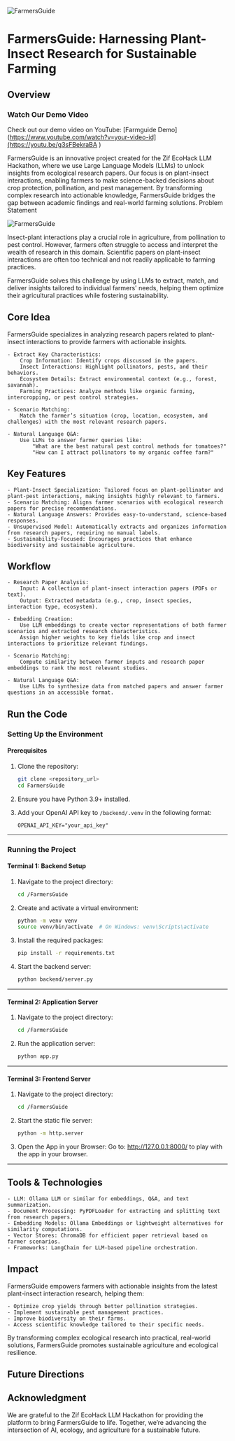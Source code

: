 
![FarmersGuide](images/logo.png)


# FarmersGuide: Harnessing Plant-Insect Research for Sustainable Farming

## Overview

### Watch Our Demo Video

Check out our demo video on YouTube: [Farmguide Demo](https://www.youtube.com/watch?v=your-video-id](https://youtu.be/g3sFBekraBA )


FarmersGuide is an innovative project created for the Zif EcoHack LLM Hackathon, where we use Large Language Models (LLMs) to unlock insights from ecological research papers. Our focus is on plant-insect interactions, enabling farmers to make science-backed decisions about crop protection, pollination, and pest management. By transforming complex research into actionable knowledge, FarmersGuide bridges the gap between academic findings and real-world farming solutions.
Problem Statement

![FarmersGuide](images/farmersguide_schema.png)

Insect-plant interactions play a crucial role in agriculture, from pollination to pest control. However, farmers often struggle to access and interpret the wealth of research in this domain. Scientific papers on plant-insect interactions are often too technical and not readily applicable to farming practices.

FarmersGuide solves this challenge by using LLMs to extract, match, and deliver insights tailored to individual farmers' needs, helping them optimize their agricultural practices while fostering sustainability.

## Core Idea

FarmersGuide specializes in analyzing research papers related to plant-insect interactions to provide farmers with actionable insights.

    - Extract Key Characteristics:
        Crop Information: Identify crops discussed in the papers.
        Insect Interactions: Highlight pollinators, pests, and their behaviors.
        Ecosystem Details: Extract environmental context (e.g., forest, savannah).
        Farming Practices: Analyze methods like organic farming, intercropping, or pest control strategies.

    - Scenario Matching:
        Match the farmer’s situation (crop, location, ecosystem, and challenges) with the most relevant research papers.

    - Natural Language Q&A:
        Use LLMs to answer farmer queries like:
            "What are the best natural pest control methods for tomatoes?"
            "How can I attract pollinators to my organic coffee farm?"

## Key Features

    - Plant-Insect Specialization: Tailored focus on plant-pollinator and plant-pest interactions, making insights highly relevant to farmers.
    - Scenario Matching: Aligns farmer scenarios with ecological research papers for precise recommendations.
    - Natural Language Answers: Provides easy-to-understand, science-based responses.
    - Unsupervised Model: Automatically extracts and organizes information from research papers, requiring no manual labels.
    - Sustainability-Focused: Encourages practices that enhance biodiversity and sustainable agriculture.

## Workflow

    - Research Paper Analysis:
        Input: A collection of plant-insect interaction papers (PDFs or text).
        Output: Extracted metadata (e.g., crop, insect species, interaction type, ecosystem).

    - Embedding Creation:
        Use LLM embeddings to create vector representations of both farmer scenarios and extracted research characteristics.
        Assign higher weights to key fields like crop and insect interactions to prioritize relevant findings.

    - Scenario Matching:
        Compute similarity between farmer inputs and research paper embeddings to rank the most relevant studies.

    - Natural Language Q&A:
        Use LLMs to synthesize data from matched papers and answer farmer questions in an accessible format.


## Run the Code

### Setting Up the Environment

#### Prerequisites
1. Clone the repository:
   ```bash
   git clone <repository_url>
   cd FarmersGuide
   ```

2. Ensure you have Python 3.9+ installed.

3. Add your OpenAI API key to `/backend/.venv` in the following format:
   ```env
   OPENAI_API_KEY="your_api_key"
   ```

---

### Running the Project

#### Terminal 1: Backend Setup
1. Navigate to the project directory:
   ```bash
   cd /FarmersGuide
   ```

2. Create and activate a virtual environment:
   ```bash
   python -m venv venv
   source venv/bin/activate  # On Windows: venv\Scripts\activate
   ```

3. Install the required packages:
   ```bash
   pip install -r requirements.txt
   ```

4. Start the backend server:
   ```bash
   python backend/server.py
   ```

---

#### Terminal 2: Application Server
1. Navigate to the project directory:
   ```bash
   cd /FarmersGuide
   ```

2. Run the application server:
   ```bash
   python app.py
   ```

---

#### Terminal 3: Frontend Server
1. Navigate to the project directory:
   ```bash
   cd /FarmersGuide
   ```

2. Start the static file server:
   ```bash
   python -m http.server
   ```
3. Open the App in your Browser:
Go to: http://127.0.0.1:8000/ to play with the app in your browser.
---


## Tools & Technologies


    - LLM: Ollama LLM or similar for embeddings, Q&A, and text summarization.
    - Document Processing: PyPDFLoader for extracting and splitting text from research papers.
    - Embedding Models: Ollama Embeddings or lightweight alternatives for similarity computations.
    - Vector Stores: ChromaDB for efficient paper retrieval based on farmer scenarios.
    - Frameworks: LangChain for LLM-based pipeline orchestration.

## Impact

FarmersGuide empowers farmers with actionable insights from the latest plant-insect interaction research, helping them:

    - Optimize crop yields through better pollination strategies.
    - Implement sustainable pest management practices.
    - Improve biodiversity on their farms.
    - Access scientific knowledge tailored to their specific needs.

By transforming complex ecological research into practical, real-world solutions, FarmersGuide promotes sustainable agriculture and ecological resilience.
## Future Directions


## Acknowledgment

We are grateful to the Zif EcoHack LLM Hackathon for providing the platform to bring FarmersGuide to life. Together, we’re advancing the intersection of AI, ecology, and agriculture for a sustainable future.
